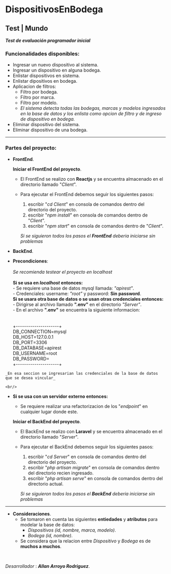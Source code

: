 # DispositivosEnBodega

## Test | Mundo

**_Test de evaluación programador inicial_**

### Funcionalidades disponibles:

- Ingresar un nuevo dispositivo al sistema.
- Ingresar un dispositivo en alguna bodega.
- Enlistar dispositivos en sistema.
- Enlistar dipositivos en bodega.
- Aplicacion de filtros:
    - Filtro por bodega.
    - Filtro por marca.
    - Filtro por modelo.
    - _El sistema detecta todas las bodegas, marcas y modelos ingresados en la base de datos y los enlista como opcion de filtro y de ingreso de dispositivo en bodega._
- Eliminar dispositivo del sistema.
- Eliminar dispositivo de una bodega.

______________________________________________________________________________________________________________________
### Partes del proyecto:

- __FrontEnd__.

    __Iniciar el FrontEnd del proyecto__.

    - El FrontEnd se realizo con __Reactjs__ y se encuentra almacenado en el directorio llamado "_Client_".
    - Para ejecutar el FrontEnd debemos seguir los siguientes pasos:
        1. escribir "_cd Client_" en consola de comandos dentro del directorio del proyecto.
        2. escribir "_npm install_" en consola de comandos dentro de "_Client_".
        3. escribir "_npm start_" en consola de comandos dentro de "_Client_".

        _Si se siguieron todos los pasos el __FrontEnd__ deberia iniciarse sin problemas_

- __BackEnd__.

-    __Precondiciones__: 
    <br/>
    <br/>
    _Se recomienda testear el proyecto en localhost_
    <br/>
    <br/>
    __Si se usa en _localhost_ entonces:__ <br/>
    - Se requiere una base de datos mysql llamada: _"apirest"_. <br/>
    - Credenciales: username: _"root"_ y password: **Sin password**.
    <br/>
    **Si se usara otra base de datos o se usan otras credenciales entonces:** <br/>
    - Dirigirse al archivo llamado __".env"__ en el directorio _"Server"_. <br/>
    - En el archivo __".env"__ se encuentra la siguiente informacion:   
    <br/>      
    +---------------------+
    <br/>
    DB_CONNECTION=mysql <br/>
    DB_HOST=127.0.0.1 <br/>
    DB_PORT=3306 <br/>
    DB_DATABASE=apirest <br/>
    DB_USERNAME=root <br/>
    DB_PASSWORD=
    <br/>+---------------------+
    <br/>

    _En esa seccion se ingresarian las credenciales de la base de datos que se desea vincular_

    <br/>
- __Si se usa con un servidor externo entonces:__
    - Se requiere realizar una refactorizacion de los "_endpoint_" en cualquier lugar donde este.

    __Iniciar el BackEnd del proyecto__.

    - El BackEnd se realizo con __Laravel__ y se encuentra almacenado en el directorio llamado "_Server_".
    - Para ejecutar el BackEnd debemos seguir los siguientes pasos:
        1. escribir "_cd Server_" en consola de comandos dentro del directorio del proyecto.
        2. escribir "_php artisan migrate_" en consola de comandos dentro del directorio recien ingresado.
        3. escribir "_php artisan serve_" en consola de comandos dentro del directorio actual.

        _Si se siguieron todos los pasos el __BackEnd__ deberia iniciarse sin problemas_

______________________________________________________________________________________________________________________

- __Consideraciones__.
    - Se tomaron en cuenta las siguientes **entiedades** y **atributos** para modelar la base de datos:
        - _Dispositivos (id, nombre, marca, modelo)_.
        - _Bodega (id, nombre)_.
    - Se considera que la relacion entre _Dispositivo_ y _Bodega_ es de **muchos a muchos**.
<br>

_Desarrollador_ : **_Allan Arroyo Rodriguez_**.